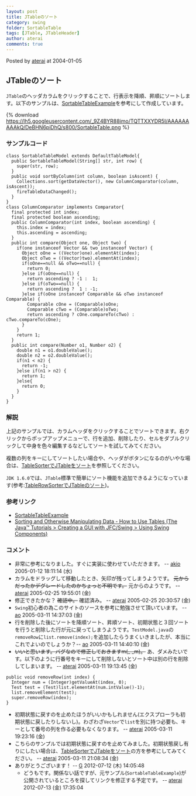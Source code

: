 ```yaml
---
layout: post
title: JTableのソート
category: swing
folder: SortableTable
tags: [JTable, JTableHeader]
author: aterai
comments: true
---
```


Posted by [aterai](http://terai.xrea.jp/aterai.html) at 2004-01-05

## JTableのソート
`JTable`のヘッダカラムをクリックすることで、行表示を降順、昇順にソートします。以下のサンプルは、[SortableTableExample](http://www.crionics.com/products/opensource/faq/swing_ex/JTableExamples5.html)を参考にして作成しています。


{% download https://lh5.googleusercontent.com/_9Z4BYR88imo/TQTTXXYDR5I/AAAAAAAAAkQ/DeBHN6piDhQ/s800/SortableTable.png %}

### サンプルコード
<pre class="prettyprint"><code>class SortableTableModel extends DefaultTableModel{
  public SortableTableModel(String[] str, int row) {
    super(str, row);
  }
  public void sortByColumn(int column, boolean isAscent) {
    Collections.sort(getDataVector(), new ColumnComparator(column, isAscent));
    fireTableDataChanged();
  }
}
class ColumnComparator implements Comparator{
  final protected int index;
  final protected boolean ascending;
  public ColumnComparator(int index, boolean ascending) {
    this.index = index;
    this.ascending = ascending;
  }
  public int compare(Object one, Object two) {
    if(one instanceof Vector &amp;&amp; two instanceof Vector) {
      Object oOne = ((Vector)one).elementAt(index);
      Object oTwo = ((Vector)two).elementAt(index);
      if(oOne==null &amp;&amp; oTwo==null) {
        return 0;
      }else if(oOne==null) {
        return ascending ? -1 :  1;
      }else if(oTwo==null) {
        return ascending ?  1 : -1;
      }else if(oOne instanceof Comparable &amp;&amp; oTwo instanceof Comparable) {
        Comparable cOne = (Comparable)oOne;
        Comparable cTwo = (Comparable)oTwo;
        return ascending ? cOne.compareTo(cTwo) : cTwo.compareTo(cOne);
      }
    }
    return 1;
  }
  public int compare(Number o1, Number o2) {
    double n1 = o1.doubleValue();
    double n2 = o2.doubleValue();
    if(n1 &lt; n2) {
      return -1;
    }else if(n1 &gt; n2) {
      return 1;
    }else{
      return 0;
    }
  }
}
</code></pre>

### 解説
上記のサンプルでは、カラムヘッダをクリックすることでソートできます。右クリックからポップアップメニューで、行を追加、削除したり、セルをダブルクリックして中身を色々編集するなどしてソートを試してみてください。

複数の列をキーにしてソートしたい場合や、ヘッダがボタンになるのがいやな場合は、[TableSorterでJTableをソート](http://terai.xrea.jp/Swing/TableSorter.html)を参照してください。

`JDK 1.6.0`では、`JTable`標準で簡単にソート機能を追加できるようになっています(参考:[TableRowSorterでJTableのソート](http://terai.xrea.jp/Swing/TableRowSorter.html))。

### 参考リンク
- [SortableTableExample](http://www.crionics.com/products/opensource/faq/swing_ex/JTableExamples5.html)
- [Sorting and Otherwise Manipulating Data - How to Use Tables (The Java™ Tutorials > Creating a GUI with JFC/Swing > Using Swing Components)](http://docs.oracle.com/javase/tutorial/uiswing/components/table.html#sorting)

<!-- dummy comment line for breaking list -->

### コメント
- 非常に参考になりました。すぐに実装に使わせていただきます。 -- [akio](http://terai.xrea.jp/akio.html) 2005-01-12 18:11:14 (水)
- カラムをドラッグして移動したとき、矢印が残ってしまうようです。 ~~元からだったかデグレードしたのかちょっと不明です。~~ 元からのようです。 -- [aterai](http://terai.xrea.jp/aterai.html) 2005-02-25 19:55:01 (金)
- 修正できたかな？ ~~確認中。~~ 確認済み。 -- [aterai](http://terai.xrea.jp/aterai.html) 2005-02-25 20:30:57 (金)
- `Swing`初心者の為このサイトのソースを参考に勉強させて頂いています。 -- [ao](http://terai.xrea.jp/ao.html) 2005-03-11 14:37:03 (金)
- 行を削除した後にソートを降順ソート、昇順ソート、初期状態と３回ソートを行うと削除した行が元に戻ってしまうようです。`TestModel.java`の`removeRow`に`list.remove(index);`を追加したらうまくいきましたが、本当にこれでよいのでしょうか？-- [ao](http://terai.xrea.jp/ao.html) 2005-03-11 14:40:10 (金)
- ~~いいと思います。バグなので修正しておきますm(_ _m)。~~ あ、ダメみたいです。以下のように行番号をキーにして削除しないとソート中は別の行を削除してしまいます。 -- [aterai](http://terai.xrea.jp/aterai.html) 2005-03-11 19:13:45 (金)

<!-- dummy comment line for breaking list -->

<pre class="prettyprint"><code>public void removeRow(int index) {
  Integer num = (Integer)getValueAt(index, 0);
  Test test = (Test)list.elementAt(num.intValue()-1);
  list.removeElement(test);
  super.removeRow(index);
}
</code></pre>

- 初期状態に戻すのを止めたほうがいいかもしれません(エクスプローラも初期状態に戻したりしないし)。わざわざ`Vector`で`list`を別に持つ必要も、キーとして番号の列を作る必要もなくなります。 -- [aterai](http://terai.xrea.jp/aterai.html) 2005-03-11 19:23:16 (金)
- こちらのサンプルでは初期状態に戻すのを止めてみました。初期状態戻し有りにしたい場合は、[TableSorterでJTableをソート](http://terai.xrea.jp/Swing/TableSorter.html)の方を参考にしてみてください。 -- [aterai](http://terai.xrea.jp/aterai.html) 2005-03-11 21:08:34 (金)
- ありがとうございます！ -- [G](http://terai.xrea.jp/G.html) 2012-07-12 (木) 14:05:48
    - どうもです。関係ない話ですが、元サンプル(`SortableTableExample`)が公開されているところを探してリンクを修正する予定です。 -- [aterai](http://terai.xrea.jp/aterai.html) 2012-07-13 (金) 17:35:04

<!-- dummy comment line for breaking list -->

